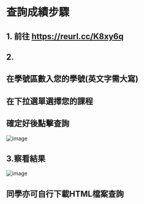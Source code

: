 # 查詢成績步驟
 ## 1. 前往 https://reurl.cc/K8xy6q
 ## 2.
 ##   在學號區數入您的學號(英文字需大寫)
 ##   在下拉選單選擇您的課程
##     確定好後點擊查詢
 ![image](https://github.com/user-attachments/assets/9ab64041-3440-4be1-a815-326acc109dd2)
## 3.察看結果
![image](https://github.com/user-attachments/assets/e0c2de79-3e33-4361-95b4-642858739548)

## 同學亦可自行下載HTML檔案查詢
